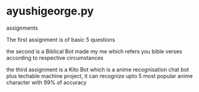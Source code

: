 # ayushigeorge.py
assignments

The first assignment is of basic 5 questions

the second is a Biblical Bot made my me which refers you bible verses according to respective circumstances

the third assignment is a Kito Bot which is a anime recognisation chat bot plus techable machine project, it can recognize upto 5 most popular anime character with 99% of accuracy

